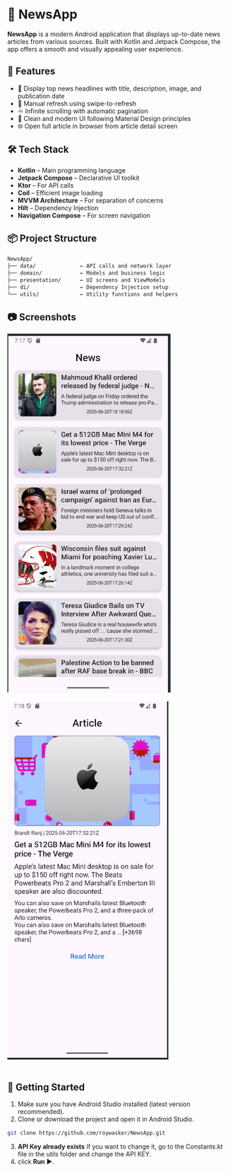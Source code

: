 # 📰 NewsApp

**NewsApp** is a modern Android application that displays up-to-date news articles from various sources. Built with Kotlin and Jetpack Compose, the app offers a smooth and visually appealing user experience.

## 📱 Features

- 📰 Display top news headlines with title, description, image, and publication date
- 🔄 Manual refresh using swipe-to-refresh
- ♾️ Infinite scrolling with automatic pagination
- 📱 Clean and modern UI following Material Design principles
- 🌐 Open full article in browser from article detail screen

## 🛠️ Tech Stack

- **Kotlin** – Main programming language
- **Jetpack Compose** – Declarative UI toolkit
- **Ktor** – For API calls
- **Coil** – Efficient image loading
- **MVVM Architecture** – For separation of concerns
- **Hilt** – Dependency Injection
- **Navigation Compose** – For screen navigation

## 📦 Project Structure

```
NewsApp/
├── data/              ← API calls and network layer
├── domain/            ← Models and business logic
├── presentation/      ← UI screens and ViewModels
├── di/                ← Dependency Injection setup
└── utils/             ← Utility functions and helpers
```

## 📷 Screenshots

![Home_screen](image/Home.png)<br><br>
![Article_screen](image/Article.png)<br><br>

## 🚀 Getting Started

1. Make sure you have Android Studio installed (latest version recommended).
2. Clone or download the project and open it in Android Studio.

```bash
git clone https://github.com/roywasker/NewsApp.git
``` 

3. **API Key already exists** If you want to change it, go to the Constants.kt file in the utils folder and change the API KEY.
4. click **Run** ▶️.
